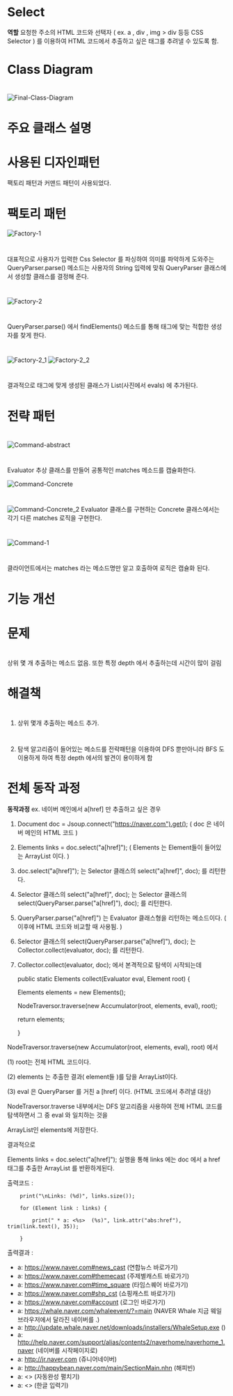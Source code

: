 # Select 

**역할** 요청한 주소의 HTML 코드와 선택자 ( ex. a , div , img > div 등등 CSS Selector ) 를 이용하여 HTML 코드에서 추출하고 싶은 태그를 추려낼 수 있도록 함.

# Class Diagram 
#
![Final-Class-Diagram](https://user-images.githubusercontent.com/57391270/69909778-854cf900-1443-11ea-9e72-a9d8def3975c.jpg)
#
# 주요 클래스 설명


# 사용된 디자인패턴

팩토리 패턴과 커맨드 패턴이 사용되었다.

# 팩토리 패턴

![Factory-1](https://user-images.githubusercontent.com/57391270/69908493-11ecbc80-142e-11ea-8c9a-8f635bbacb56.JPG)
#
대표적으로 사용자가 입력한 Css Selector 를 파싱하여 의미를 파악하게 도와주는
QueryParser.parse() 메소드는 사용자의 String 입력에 맞춰 QueryParser 
클래스에서 생성할 클래스를 결정해 준다.  
#
  
![Factory-2](https://user-images.githubusercontent.com/57391270/69908501-3c3e7a00-142e-11ea-967f-84c63683ddc1.JPG)
#
QueryParser.parse() 에서 findElements() 메소드를 통해 태그에 맞는
적합한 생성자를 찾게 한다.
#
#
![Factory-2_1](https://user-images.githubusercontent.com/57391270/69908508-537d6780-142e-11ea-9c43-8cb8bfb07fd5.JPG)
![Factory-2_2](https://user-images.githubusercontent.com/57391270/69908510-61cb8380-142e-11ea-9b24-c611d7d62b7d.JPG)
#
결과적으로 태그에 맞게 생성된 클래스가 List(사진에서 evals) 에 추가된다.
#

# 전략 패턴
#
![Command-abstract](https://user-images.githubusercontent.com/57391270/69908519-9f301100-142e-11ea-91e3-67feb2d75a65.JPG)
#

Evaluator 추상 클래스를 만들어 공통적인 matches 메소드를 캡슐화한다.

![Command-Concrete](https://user-images.githubusercontent.com/57391270/69908520-a3f4c500-142e-11ea-8b3d-c91057383e3a.JPG)
#

![Command-Concrete_2](https://user-images.githubusercontent.com/57391270/69909637-5897e200-1441-11ea-98d0-b787661cb1ce.JPG)
Evaluator 클래스를 구현하는 Concrete 클래스에서는 각기 다른 matches 로직을
구현한다.  
#
![Command-1](https://user-images.githubusercontent.com/57391270/69908522-a5be8880-142e-11ea-847b-e0163ab238b0.JPG)

#
클라이언트에서는 matches 라는 메소드명만 알고 호출하여 로직은 캡슐화 된다.
#
#
#
# 기능 개선
#
#
# 문제
#
상위 몇 개 추출하는 메소드 없음. 또한 특정 depth 에서 추출하는데 시간이 많이 걸림
#
#
# 해결책
#
1. 상위 몇개 추출하는 메소드 추가.
#
2. 탐색 알고리즘이 들어있는 메소드를 전략패턴을 이용하여 DFS 뿐만아니라 BFS 도 이용하게 하여
특정 depth 에서의 발견이 용이하게 함
#
#
#
# 전체 동작 과정

**동작과정**  ex. 네이버 메인에서 a[href] 만 추출하고 싶은 경우

1. Document doc = Jsoup.connect("https://naver.com").get();  ( doc 은 네이버 메인의 HTML 코드 )

2. Elements links = doc.select("a[href]"); ( Elements 는 Element들이 들어있는 ArrayList 이다. )

3. doc.select("a[href]"); 는 Selector 클래스의 select("a[href]", doc); 를 리턴한다.

4. Selector 클래스의 select("a[href]", doc); 는 Selector 클래스의 select(QueryParser.parse("a[href]"), doc); 를 리턴한다.

5. QueryParser.parse("a[href]") 는 Evaluator 클래스형을 리턴하는 메소드이다. ( 이후에 HTML 코드와 비교할 때 사용됨. )

6. Selector 클래스의 select(QueryParser.parse("a[href]"), doc); 는 Collector.collect(evaluator, doc); 를 리턴한다.

7. Collector.collect(evaluator, doc); 에서 본격적으로 탐색이 시작되는데 
    
   public static Elements collect(Evaluator eval, Element root) { 
   
   
	Elements elements = new Elements();
	
	NodeTraversor.traverse(new Accumulator(root, elements, eval), root);
	
	return elements;
	
   }
  
  NodeTraversor.traverse(new Accumulator(root, elements, eval), root) 에서
  
  (1) root는 전체 HTML 코드이다. 
  
  (2) elements 는 추출한 결과( element들 )를 담을 ArrayList이다.
  
  (3) eval 은 QueryParser 를 거친 a [href] 이다. (HTML 코드에서 추려낼 대상)
  
  
  NodeTraversor.traverse 내부에서는 DFS 알고리즘을 사용하여 전체 HTML 코드를 탐색하면서 그 중 eval 와 일치하는 것을
  
  ArrayList인 elements에 저장한다.
  
  결과적으로 
  
  Elements links = doc.select("a[href]"); 실행을 통해 links 에는 doc 에서 a href 태그를 추출한 ArrayList<element> 를 반환하게된다.
  
  
 출력코드 : 
         
        print("\nLinks: (%d)", links.size());
	
        for (Element link : links) {
	
            print(" * a: <%s>  (%s)", link.attr("abs:href"), trim(link.text(), 35));
	    
        }
        
 출력결과 :
  
 * a: <https://www.naver.com#news_cast>  (연합뉴스 바로가기)
 * a: <https://www.naver.com#themecast>  (주제별캐스트 바로가기)
 * a: <https://www.naver.com#time_square>  (타임스퀘어 바로가기)
 * a: <https://www.naver.com#shp_cst>  (쇼핑캐스트 바로가기)
 * a: <https://www.naver.com#account>  (로그인 바로가기)
 * a: <https://whale.naver.com/whaleevent/?=main>  (NAVER Whale 지금 웨일 브라우저에서 달라진 네이버를 .)
 * a: <http://update.whale.naver.net/downloads/installers/WhaleSetup.exe>  ()
 * a: <http://help.naver.com/support/alias/contents2/naverhome/naverhome_1.naver>  (네이버를 시작페이지로)
 * a: <http://jr.naver.com>  (쥬니어네이버)
 * a: <http://happybean.naver.com/main/SectionMain.nhn>  (해피빈)
 * a: <>  (자동완성 펼치기)
 * a: <>  (한글 입력기)

